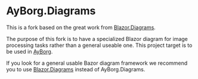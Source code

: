 # AyBorg.Diagrams

This is a fork based on the great work from [Blazor.Diagrams](https://github.com/Blazor-Diagrams/Blazor.Diagrams).

The purpose of this fork is to have a specialized Blazor diagram for image processing tasks rather than a general useable one. This project target is to be used in [AyBorg](https://github.com/Source-Alchemists/AyBorg).

If you look for a general usable Bazor diagram framework we recommend you to use [Blazor.Diagrams](https://github.com/Blazor-Diagrams/Blazor.Diagrams) instead of AyBorg.Diagrams.
